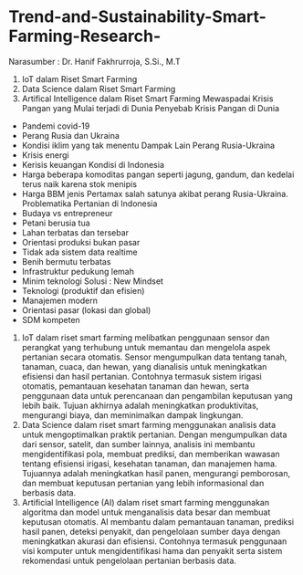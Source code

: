 # Trend-and-Sustainability-Smart-Farming-Research-
Narasumber : Dr. Hanif Fakhrurroja, S.Si., M.T
1. IoT dalam Riset Smart Farming
2. Data Science dalam Riset Smart Farming
3. Artifical Intelligence dalam Riset Smart Farming
Mewaspadai Krisis Pangan yang Mulai terjadi di Dunia
Penyebab Krisis Pangan di Dunia
 * Pandemi covid-19
 * Perang Rusia dan Ukraina
 * Kondisi iklim yang tak menentu
Dampak Lain Perang Rusia-Ukraina
 * Krisis energi
 * Kerisis keuangan
Kondisi di Indonesia
 * Harga beberapa komoditas pangan seperti jagung, gandum, dan kedelai terus naik karena stok menipis
 * Harga BBM jenis Pertamax salah satunya akibat perang Rusia-Ukraina.
Problematika Pertanian di Indonesia
 * Budaya vs entrepreneur
 * Petani berusia tua
 * Lahan terbatas dan tersebar
 * Orientasi produksi bukan pasar
 * Tidak ada sistem data realtime
 * Benih bermutu terbatas
 * Infrastruktur pedukung lemah
 * Minim teknologi
Solusi : New Mindset
 * Teknologi (produktif dan efisien)
 * Manajemen modern
 * Orientasi pasar (lokasi dan global)
 * SDM kompeten

1. IoT dalam riset smart farming melibatkan penggunaan sensor dan perangkat yang terhubung untuk memantau dan mengelola aspek pertanian secara otomatis. 
Sensor mengumpulkan data tentang tanah, tanaman, cuaca, dan hewan, yang dianalisis untuk meningkatkan efisiensi dan hasil pertanian. 
Contohnya termasuk sistem irigasi otomatis, pemantauan kesehatan tanaman dan hewan, serta penggunaan data untuk perencanaan dan 
pengambilan keputusan yang lebih baik. Tujuan akhirnya adalah meningkatkan produktivitas, mengurangi biaya, dan meminimalkan dampak lingkungan.
2. Data Science dalam riset smart farming menggunakan analisis data untuk mengoptimalkan praktik pertanian. Dengan mengumpulkan data dari sensor, 
satelit, dan sumber lainnya, analisis ini membantu mengidentifikasi pola, membuat prediksi, dan memberikan wawasan tentang efisiensi irigasi, kesehatan tanaman, 
dan manajemen hama. Tujuannya adalah meningkatkan hasil panen, mengurangi pemborosan, dan membuat keputusan pertanian yang lebih informasional dan berbasis data.
3. Artificial Intelligence (AI) dalam riset smart farming menggunakan algoritma dan model untuk menganalisis data besar dan membuat keputusan otomatis. 
AI membantu dalam pemantauan tanaman, prediksi hasil panen, deteksi penyakit, dan pengelolaan sumber daya dengan meningkatkan akurasi dan efisiensi.
Contohnya termasuk penggunaan visi komputer untuk mengidentifikasi hama dan penyakit serta sistem rekomendasi untuk pengelolaan pertanian berbasis data.










  
